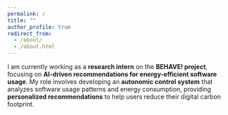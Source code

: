 ```yaml
---
permalink: /
title: ""
author_profile: true
redirect_from: 
  - /about/
  - /about.html
---
```

I am currently working as a **research intern** on the **BEHAVE! project**, focusing on **AI-driven recommendations for energy-efficient software usage**. My role involves developing an **autonomic control system** that analyzes software usage patterns and energy consumption, providing **personalized recommendations** to help users reduce their digital carbon footprint.  
